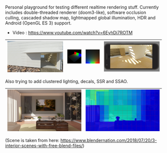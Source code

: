 Personal playground for testing different realtime rendering stuff. Currently includes double-threaded renderer (doom3-like), software occlusion culling, cascaded shadow map, lightmapped global illumination, HDR and Android (OpenGL ES 3) support.

- Video : https://www.youtube.com/watch?v=6EyhDi7ROTM

![Screenshot](img0.jpg)|![Screenshot](img1.jpg)|![Screenshot](img2.jpg)|![Screenshot](img3.jpg)
:-------------------------:|:-------------------------:|:-------------------------:|:-------------------------:

Also trying to add clustered lighting, decals, SSR and SSAO.

![Screenshot](img7.jpg)|![Screenshot](img8.jpg)
:-------------------------:|:-------------------------:

(Scene is taken from here: https://www.blendernation.com/2018/07/20/3-interior-scenes-with-free-blend-files/)